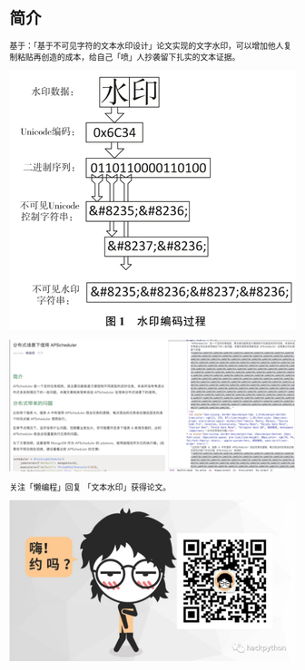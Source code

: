 # 简介

基于：「基于不可见字符的文本水印设计」论文实现的文字水印，可以增加他人复制粘贴再创造的成本，给自己「喷」人抄袭留下扎实的文本证据。

![](https://raw.githubusercontent.com/ayuLiao/images/master/WX20200117-173940%402x.png)

![](https://raw.githubusercontent.com/ayuLiao/images/master/WechatIMG316.jpeg)

关注「懒编程」回复 「文本水印」获得论文。

![](https://raw.githubusercontent.com/ayuLiao/images/master/hackpython.png)